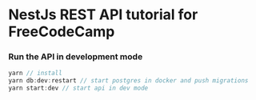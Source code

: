 # NestJs REST API tutorial for FreeCodeCamp

### Run the API in development mode

```javascript
yarn // install
yarn db:dev:restart // start postgres in docker and push migrations
yarn start:dev // start api in dev mode
```
